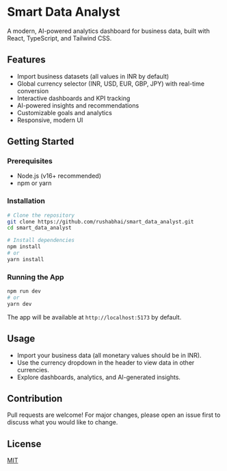 # Smart Data Analyst

A modern, AI-powered analytics dashboard for business data, built with React, TypeScript, and Tailwind CSS.

## Features
- Import business datasets (all values in INR by default)
- Global currency selector (INR, USD, EUR, GBP, JPY) with real-time conversion
- Interactive dashboards and KPI tracking
- AI-powered insights and recommendations
- Customizable goals and analytics
- Responsive, modern UI

## Getting Started

### Prerequisites
- Node.js (v16+ recommended)
- npm or yarn

### Installation
```bash
# Clone the repository
git clone https://github.com/rushabhai/smart_data_analyst.git
cd smart_data_analyst

# Install dependencies
npm install
# or
yarn install
```

### Running the App
```bash
npm run dev
# or
yarn dev
```

The app will be available at `http://localhost:5173` by default.

## Usage
- Import your business data (all monetary values should be in INR).
- Use the currency dropdown in the header to view data in other currencies.
- Explore dashboards, analytics, and AI-generated insights.

## Contribution
Pull requests are welcome! For major changes, please open an issue first to discuss what you would like to change.

## License
[MIT](LICENSE) 